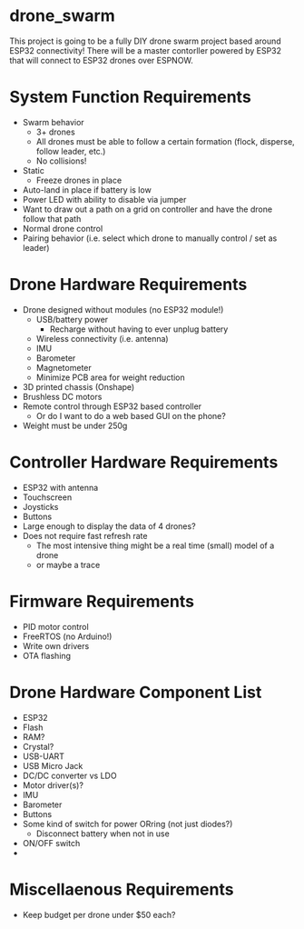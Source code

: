 # drone_swarm

This project is going to be a fully DIY drone swarm project based around ESP32 connectivity! There will be a master contorller powered by ESP32 that will connect to ESP32 drones over ESPNOW.

# System Function Requirements
- Swarm behavior
    - 3+ drones
    - All drones must be able to follow a certain formation (flock, disperse, follow leader, etc.)
    - No collisions!
- Static
    - Freeze drones in place
- Auto-land in place if battery is low
- Power LED with ability to disable via jumper
- Want to draw out a path on a grid on controller and have the drone follow that path 
- Normal drone control
- Pairing behavior (i.e. select which drone to manually control / set as leader)

# Drone Hardware Requirements
- Drone designed without modules (no ESP32 module!)
    - USB/battery power
        - Recharge without having to ever unplug battery
    - Wireless connectivity (i.e. antenna)
    - IMU
    - Barometer
    - Magnetometer
    - Minimize PCB area for weight reduction
- 3D printed chassis (Onshape)
- Brushless DC motors
- Remote control through ESP32 based controller
    - Or do I want to do a web based GUI on the phone?
- Weight must be under 250g

# Controller Hardware Requirements
- ESP32 with antenna
- Touchscreen
- Joysticks
- Buttons
- Large enough to display the data of 4 drones?
- Does not require fast refresh rate
    - The most intensive thing might be a real time (small) model of a drone
    - or maybe a trace


# Firmware Requirements
- PID motor control
- FreeRTOS (no Arduino!)
- Write own drivers
- OTA flashing

# Drone Hardware Component List
- ESP32
- Flash
- RAM?
- Crystal?
- USB-UART
- USB Micro Jack
- DC/DC converter vs LDO
- Motor driver(s)?
- IMU
- Barometer
- Buttons
- Some kind of switch for power ORring (not just diodes?)
    - Disconnect battery when not in use
- ON/OFF switch
- 

# Miscellaenous Requirements
- Keep budget per drone under $50 each?

